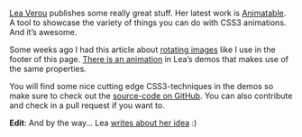 
<a title="Lea Verou | Life at the bleeding edge (of web standards)" href="http://leaverou.me/" target="_blank">Lea Verou</a> publishes some really great stuff. Her latest work is <a title="Animatable: One property, two values, endless possiblities" href="http://leaverou.github.com/animatable" target="_blank">Animatable</a>. A tool to showcase the variety of things you can do with CSS3 animations. And it’s awesome.

Some weeks ago I had this article about <a title="CSS3: Rotate Images on Click" href="https://hansreinl.de/archive/css3-rotate-images-on-click/" target="_blank">rotating images</a> like I use in the footer of this page. <a title="transform - from perspective(400) rotateY(0deg) to perspective(400) rotateY(360deg)" href="http://leaverou.github.com/animatable/#transform/5" target="_blank">There is an animation</a> in Lea’s demos that makes use of the same properties.

You will find some nice cutting edge CSS3-techniques in the demos so make sure to check out the <a title="Animatable on GitHub" href="https://github.com/LeaVerou/animatable" target="_blank">source-code on GitHub</a>. You can also contribute and check in a pull request if you want to.

<strong>Edit</strong>: And by the way… Lea <a title="Animatable: A CSS transitions gallery" href="http://leaverou.me/2011/10/animatable-a-css-transitions-gallery/" target="_blank">writes about her idea</a> :)
